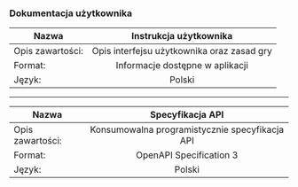 ﻿### Dokumentacja użytkownika



| Nazwa            | Instrukcja użytkownika                     |
| ---------------- |:------------------------------------------:|
| Opis zawartości: | Opis interfejsu użytkownika oraz zasad gry | 
| Format:          | Informacje dostępne w aplikacji            |  
| Język:           | Polski                                     | 
----------------------------------------------------------------------------------------
| Nazwa            | Specyfikacja API                           |
| ---------------- |:------------------------------------------:|
| Opis zawartości: | Konsumowalna programistycznie specyfikacja API | 
| Format:          | OpenAPI Specification 3            |  
| Język:           | Polski                                     |

